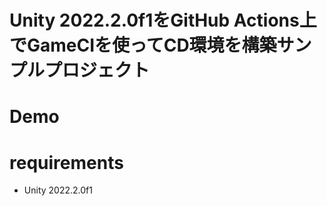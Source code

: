# Unity 2022.2.0f1をGitHub Actions上でGameCIを使ってCD環境を構築サンプルプロジェクト

# Demo

# requirements

* Unity 2022.2.0f1
